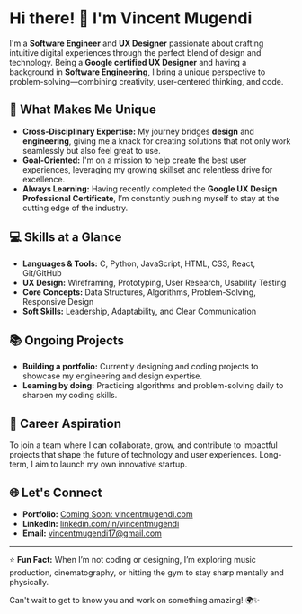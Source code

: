 # Hi there! 👋 I'm Vincent Mugendi

I'm a **Software Engineer** and **UX Designer** passionate about crafting intuitive digital experiences through the perfect blend of design and technology. Being a **Google certified UX Designer** and having a background in **Software Engineering**, I bring a unique perspective to problem-solving—combining creativity, user-centered thinking, and code.

## 🌟 What Makes Me Unique
- **Cross-Disciplinary Expertise:** My journey bridges **design** and **engineering**, giving me a knack for creating solutions that not only work seamlessly but also feel great to use.
- **Goal-Oriented:** I'm on a mission to help create the best user experiences, leveraging my growing skillset and relentless drive for excellence.
- **Always Learning:** Having recently completed the **Google UX Design Professional Certificate**, I’m constantly pushing myself to stay at the cutting edge of the industry.

## 💻 Skills at a Glance
- **Languages & Tools:** C, Python, JavaScript, HTML, CSS, React, Git/GitHub  
- **UX Design:** Wireframing, Prototyping, User Research, Usability Testing  
- **Core Concepts:** Data Structures, Algorithms, Problem-Solving, Responsive Design  
- **Soft Skills:** Leadership, Adaptability, and Clear Communication  

## 📚 Ongoing Projects
- **Building a portfolio:** Currently designing and coding projects to showcase my engineering and design expertise.  
- **Learning by doing:** Practicing algorithms and problem-solving daily to sharpen my coding skills.

## 🚀 Career Aspiration
To join a team where I can collaborate, grow, and contribute to impactful projects that shape the future of technology and user experiences. Long-term, I aim to launch my own innovative startup.

## 🌐 Let's Connect
- **Portfolio:** [Coming Soon: vincentmugendi.com](#)  
- **LinkedIn:** [linkedin.com/in/vincentmugendi](#)  
- **Email:**  vincentmugendi17@gmail.com

---

⭐️ **Fun Fact:** When I’m not coding or designing, I’m exploring music production, cinematography, or hitting the gym to stay sharp mentally and physically.

Can't wait to get to know you and work on something amazing! 🌍✨
